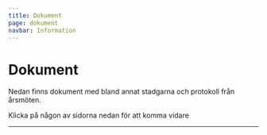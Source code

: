 ```yaml
---
title: Dokument
page: dokument
navbar: Information
---
```


# Dokument

Nedan finns dokument med bland annat stadgarna och protokoll från årsmöten.

Klicka på någon av sidorna nedan för att komma vidare

---